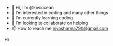 - 👋 Hi, I’m @kiwiocean
- 👀 I’m interested in coding and many other things
- 🌱 I’m currently learning coding
- 💞️ I’m looking to collaborate on helping 
- 📫 How to reach me niyasharma790@gmail.com

<!---
kiwiocean/kiwiocean is a ✨ special ✨ repository because its `README.md` (this file) appears on your GitHub profile.
You can click the Preview link to take a look at your changes.
--->
<p>Hi</p>
<span class="glyphicon glyphicon-star" ></span>
        <span class="glyphicon glyphicon-star" ></span>
        <span class="glyphicon glyphicon-star" ></span>
        <span class="glyphicon glyphicon-star" ></span>
        <span class="glyphicon glyphicon-star" ></span>

